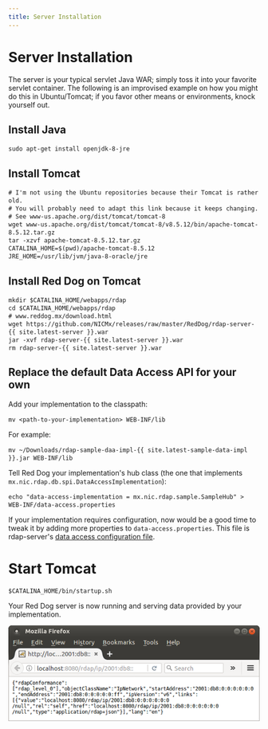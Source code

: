 ```yaml
---
title: Server Installation
---
```


# Server Installation

The server is your typical servlet Java WAR; simply toss it into your favorite servlet container. The following is an improvised example on how you might do this in Ubuntu/Tomcat; if you favor other means or environments, knock yourself out.

## Install Java

	sudo apt-get install openjdk-8-jre

## Install Tomcat

	# I'm not using the Ubuntu repositories because their Tomcat is rather old.
	# You will probably need to adapt this link because it keeps changing.
	# See www-us.apache.org/dist/tomcat/tomcat-8
	wget www-us.apache.org/dist/tomcat/tomcat-8/v8.5.12/bin/apache-tomcat-8.5.12.tar.gz
	tar -xzvf apache-tomcat-8.5.12.tar.gz
	CATALINA_HOME=$(pwd)/apache-tomcat-8.5.12
	JRE_HOME=/usr/lib/jvm/java-8-oracle/jre

## Install Red Dog on Tomcat

	mkdir $CATALINA_HOME/webapps/rdap
	cd $CATALINA_HOME/webapps/rdap
	# www.reddog.mx/download.html
	wget https://github.com/NICMx/releases/raw/master/RedDog/rdap-server-{{ site.latest-server }}.war
	jar -xvf rdap-server-{{ site.latest-server }}.war
	rm rdap-server-{{ site.latest-server }}.war

## Replace the default Data Access API for your own

Add your implementation to the classpath:

	mv <path-to-your-implementation> WEB-INF/lib

For example:

	mv ~/Downloads/rdap-sample-daa-impl-{{ site.latest-sample-data-impl }}.jar WEB-INF/lib

Tell Red Dog your implementation's hub class (the one that implements `mx.nic.rdap.db.spi.DataAccessImplementation`):

	echo "data-access-implementation = mx.nic.rdap.sample.SampleHub" > WEB-INF/data-access.properties

If your implementation requires configuration, now would be a good time to tweak it by adding more properties to `data-access.properties`. This file is rdap-server's [data access configuration file](https://github.com/NICMx/rdap-data-access-api/blob/b63dfb2b1da591dd5d225e6165d46babacee611b/src/main/java/mx/nic/rdap/db/spi/DataAccessImplementation.java#L27).

# Start Tomcat

	$CATALINA_HOME/bin/startup.sh

Your Red Dog server is now running and serving data provided by your implementation.

![Sample Firefox screenshot](img/sample-query-custom-mode.png)

